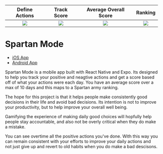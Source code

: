 Define Actions            |  Track Score         | Average Overall Score            |  Ranking
:-------------------------:|:-------------------------:|:-------------------------:|:-------------------------:
![](https://play-lh.googleusercontent.com/kkN-sisC7-UQc0xcEAEcF-mdHKTSyX4NHcsJPb5dbg1di6JyiERi6SScxToKZlTjHgMU=w1052-h592-rw)  |  ![](https://play-lh.googleusercontent.com/bSulM_YNwG1IQhHFTQwzDbd-r63ptuU7d2sERl7Q2abcyrCxivTAVEIjRRQhDzMCY4w=w1052-h592-rw) |  ![](https://play-lh.googleusercontent.com/3EfWzJWrKe2huGYNR69FPOQAVTJw9-PkUJFRZcAFATtNprtibTmY2sHC9kdiehKtcNQ=w1052-h592-rw) |  ![](https://play-lh.googleusercontent.com/onizjHNyCeu9gJGcSqBY9CBoCL2OCI8NGlc3jiccllhBXRlt8bpEBkq5JFke-xIQ_6k=w1052-h592-rw)


# Spartan Mode

- [iOS App](https://apps.apple.com/app/spartan-mode/id6447073817)
- [Android App](https://play.google.com/store/apps/details?id=com.brian_smith_personal.spartanmode)

Spartan Mode is a mobile app built with React Native and Expo. Its designed to help you track your positive and neagtive actions and get a score based off
of what your actions were each day. You have an average score over a max of 10 days and this maps to a Spartan army ranking.

The hope for this project is that it helps people make consistently good decisions in their life and avoid bad decisions. Its intention is
not to improve your productivity, but to help improve your overall well being.

Gamifying the experience of making daily good choices will hopfully help people stay accountable, and also not be overly critical when they do make a mistake.

You can see overtime all the positive actions you've done. 
With this way you can remain consistent with your efforts to improve your daily actions and not just give up and revert to old habits when you do make a bad descisons.
